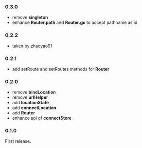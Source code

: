 ### 0.3.0
- remove **singleton**
- enhance **Router.path** and **Router.go** to accept pathname as id

### 0.2.2
- taken by zhaoyao91

### 0.2.1
- add setRoute and setRoutes methods for **Router**

### 0.2.0
- remove **bindLocation**
- remove **urlHelper**
- add **locationState**
- add **connectLocation**
- add **Router**
- enhance api of **connectStore**

### 0.1.0
First release.